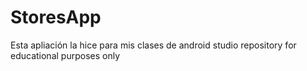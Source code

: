 # StoresApp
Esta apliación la hice para mis clases de android studio
repository for educational purposes only
